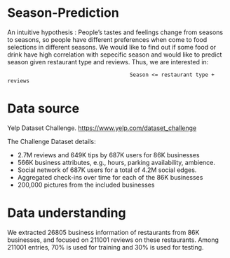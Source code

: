 # Season-Prediction

An intuitive hypothesis : People’s tastes and feelings change from seasons to seasons, so people have different preferences when come to food selections in different seasons. We would like to find out if some food or drink have high correlation with sepecific season and would like to predict season given restaurant type and reviews. Thus, we are interested in:

                                           Season <= restaurant type + reviews

# Data source

Yelp Dataset Challenge. https://www.yelp.com/dataset_challenge

The Challenge Dataset details:
- 2.7M reviews and 649K tips by 687K users for 86K businesses
- 566K business attributes, e.g., hours, parking availability, ambience.
- Social network of 687K users for a total of 4.2M social edges.
- Aggregated check-ins over time for each of the 86K businesses
- 200,000 pictures from the included businesses

# Data understanding
We extracted 26805 business information of restaurants from 86K businesses, and focused on 211001 reviews on these restaurants.
Among 211001 entries, 70% is used for training and 30% is used for testing. 
